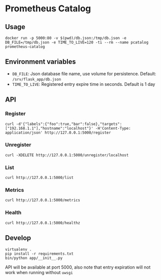 # Prometheus Catalog

## Usage

    docker run -p 5000:80 -v $(pwd)/db.json:/tmp/db.json -e DB_FILE=/tmp/db.json -e TIME_TO_LIVE=120 -ti --rm --name pcatalog prometheus-catalog


## Environment variables

- `DB_FILE`: Json database file name, use volume for persistence. Default: `/srv/flask_app/db.json`
- `TIME_TO_LIVE`: Registered entry expire time in seconds. Default is 1 day


## API

### Register

    curl -d'{"labels":{"foo":true,"bar":false},"targets":["192.168.1.1"],"hostname":"localhost"}' -H'Content-Type: application/json' http://127.0.0.1:5000/register

### Unregister

    curl -XDELETE http://127.0.0.1:5000/unregister/localhost

### List

    curl http://127.0.0.1:5000/list

### Metrics

    curl http://127.0.0.1:5000/metrics

### Health

    curl http://127.0.0.1:5000/healthz


## Develop

    virtualenv .
    pip install -r requirements.txt
    bin/python app/__init__.py

API will be available at port 5000, also note that entry expiration will not work when running without `uwsgi`
